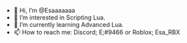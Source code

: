 - 👋 Hi, I’m @Esaaaaaaa
- 👀 I’m interested in Scripting Lua.
- 🌱 I’m currently learning Advanced Lua.
- 📫 How to reach me: Discord; E;#9466 or Roblox; Esa_RBX

<!---
Esaaaaaaa/Esaaaaaaa is a repository for github profile because its `README.md` (this file) appears on your GitHub profile.
You can click the Preview link to take a look at your changes. 

This comment part does not appear on your profile.
--->
